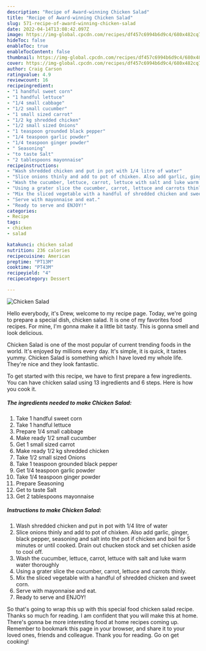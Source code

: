 ```yaml
---
description: "Recipe of Award-winning Chicken Salad"
title: "Recipe of Award-winning Chicken Salad"
slug: 571-recipe-of-award-winning-chicken-salad
date: 2022-04-14T13:08:42.097Z
image: https://img-global.cpcdn.com/recipes/df457c6994b6d9c4/680x482cq70/chicken-salad-recipe-main-photo.jpg
hideToc: false
enableToc: true
enableTocContent: false
thumbnail: https://img-global.cpcdn.com/recipes/df457c6994b6d9c4/680x482cq70/chicken-salad-recipe-main-photo.jpg
cover: https://img-global.cpcdn.com/recipes/df457c6994b6d9c4/680x482cq70/chicken-salad-recipe-main-photo.jpg
author: Craig Carson
ratingvalue: 4.9
reviewcount: 16
recipeingredient:
- "1 handful sweet corn"
- "1 handful lettuce"
- "1/4 small cabbage"
- "1/2 small cucumber"
- "1 small sized carrot"
- "1/2 kg shredded chicken"
- "1/2 small sized Onions"
- "1 teaspoon grounded black pepper"
- "1/4 teaspoon garlic powder"
- "1/4 teaspoon ginger powder"
- " Seasoning"
- "to taste Salt"
- "2 tablespoons mayonnaise"
recipeinstructions:
- "Wash shredded chicken and put in pot with 1/4 litre of water"
- "Slice onions thinly and add to pot of chixken. Also add garlic, ginger, black pepper, seasoning and salt into the pot if chicken and boil for 5 minutes or until cooked. Drain out chucken stock and set chicken aside to cool off."
- "Wash the cucumber, lettuce, carrot, lettuce with salt and luke warm water thoroughly"
- "Using a grater slice the cucumber, carrot, lettuce and carrots thinly."
- "Mix the sliced vegetable with a handful of shredded chicken and sweet corn."
- "Serve with mayonnaise and eat."
- "Ready to serve and ENJOY!"
categories:
- Recipe
tags:
- chicken
- salad

katakunci: chicken salad 
nutrition: 236 calories
recipecuisine: American
preptime: "PT13M"
cooktime: "PT43M"
recipeyield: "4"
recipecategory: Dessert

---
```



![Chicken Salad](https://img-global.cpcdn.com/recipes/df457c6994b6d9c4/680x482cq70/chicken-salad-recipe-main-photo.jpg)

Hello everybody, it's Drew, welcome to my recipe page. Today, we're going to prepare a special dish, chicken salad. It is one of my favorites food recipes. For mine, I'm gonna make it a little bit tasty. This is gonna smell and look delicious.



Chicken Salad is one of the most popular of current trending foods in the world. It's enjoyed by millions every day. It's simple, it is quick, it tastes yummy. Chicken Salad is something which I have loved my whole life. They're nice and they look fantastic.


To get started with this recipe, we have to first prepare a few ingredients. You can have chicken salad using 13 ingredients and 6 steps. Here is how you cook it.

<!--inarticleads1-->

##### The ingredients needed to make Chicken Salad:

1. Take 1 handful sweet corn
1. Take 1 handful lettuce
1. Prepare 1/4 small cabbage
1. Make ready 1/2 small cucumber
1. Get 1 small sized carrot
1. Make ready 1/2 kg shredded chicken
1. Take 1/2 small sized Onions
1. Take 1 teaspoon grounded black pepper
1. Get 1/4 teaspoon garlic powder
1. Take 1/4 teaspoon ginger powder
1. Prepare  Seasoning
1. Get to taste Salt
1. Get 2 tablespoons mayonnaise




<!--inarticleads2-->

##### Instructions to make Chicken Salad:

1. Wash shredded chicken and put in pot with 1/4 litre of water
1. Slice onions thinly and add to pot of chixken. Also add garlic, ginger, black pepper, seasoning and salt into the pot if chicken and boil for 5 minutes or until cooked. Drain out chucken stock and set chicken aside to cool off.
1. Wash the cucumber, lettuce, carrot, lettuce with salt and luke warm water thoroughly
1. Using a grater slice the cucumber, carrot, lettuce and carrots thinly.
1. Mix the sliced vegetable with a handful of shredded chicken and sweet corn.
1. Serve with mayonnaise and eat.
1. Ready to serve and ENJOY!



So that's going to wrap this up with this special food chicken salad recipe. Thanks so much for reading. I am confident that you will make this at home. There's gonna be more interesting food at home recipes coming up. Remember to bookmark this page in your browser, and share it to your loved ones, friends and colleague. Thank you for reading. Go on get cooking!
